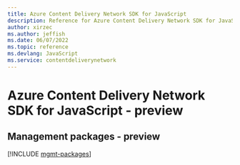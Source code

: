 ```yaml
---
title: Azure Content Delivery Network SDK for JavaScript
description: Reference for Azure Content Delivery Network SDK for JavaScript
author: xirzec
ms.author: jeffish
ms.date: 06/07/2022
ms.topic: reference
ms.devlang: JavaScript
ms.service: contentdeliverynetwork
---
```

# Azure Content Delivery Network SDK for JavaScript - preview
## Management packages - preview
[!INCLUDE [mgmt-packages](content-delivery-network-mgmt-index.md)]
